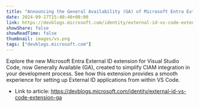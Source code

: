 ```yaml
---
title: "Announcing the General Availability (GA) of Microsoft Entra External ID extension for Visual Studio Code"
date: 2024-09-17T15:40:40+00:00
link: https://devblogs.microsoft.com/identity/external-id-vs-code-extension-ga
showShare: false
showReadTime: false
thumbnail: images/vs.png
tags: ["devblogs.microsoft.com"]
---
```

Explore the new Microsoft Entra External ID extension for Visual Studio Code, now Generally Available (GA), created to simplify CIAM integration in your development process. See how this extension provides a smooth experience for setting up External ID applications from within VS Code.

- Link to article: https://devblogs.microsoft.com/identity/external-id-vs-code-extension-ga